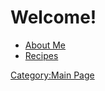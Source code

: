 # Welcome!

-   [About Me](:Category:About_Me "wikilink")
-   [Recipes](:Category:Recipes "wikilink")

[Category:Main Page](Category:Main_Page "wikilink")